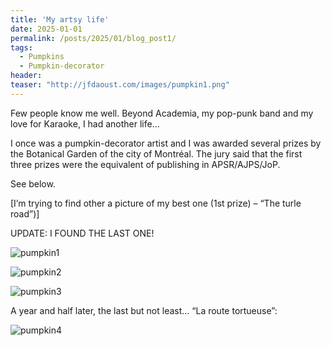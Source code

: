 ```yaml
---
title: 'My artsy life'
date: 2025-01-01
permalink: /posts/2025/01/blog_post1/
tags:
  - Pumpkins
  - Pumpkin-decorator
header:
teaser: "http://jfdaoust.com/images/pumpkin1.png"
---
```


Few people know me well. Beyond Academia, my pop-punk band and my love for Karaoke, I had another life…

I once was a pumpkin-decorator artist and I was awarded several prizes by the Botanical Garden of the city of Montréal. The jury said that the first three prizes were the equivalent of publishing in APSR/AJPS/JoP.

See below.

[I’m trying to find other a picture of my best one (1st prize) – “The turle road”)]

UPDATE: I FOUND THE LAST ONE!

![pumpkin1](http://jfdaoust.com/images/pumpkin1.png)

![pumpkin2](http://jfdaoust.com/images/pumpkin2.png)

![pumpkin3](http://jfdaoust.com/images/pumpkin3.png)


A year and half later, the last but not least… “La route tortueuse”:

![pumpkin4](http://jfdaoust.com/images/pumpkin4.png)

